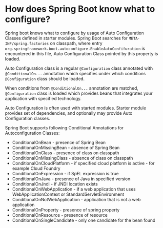 # How does Spring Boot know what to configure?
Spring boot knows what to configure by usage of Auto Configuration Classes defined in starter modules. Spring Boot searches 
for ```META-INF/spring.factories``` on classpath, where entry ```org.springframework.boot.autoconfigure.EnableAutoConfifuration```
is encountered in this file, Auto Configuration Class pointed by this property is loaded.

Auto Configuration class is a regular ```@Configuration``` class annotated with ```@ConditionalOn...``` annotation which
specifies under which conditions ```@Configuration``` class should be loaded.

When conditions from ```@ConditionalOn...``` annotation are matched, ```@Configuration``` class is loaded which provides
beans that integrates your application with specified technology.

Auto Configuration is often used with started modules. Starter module provides set of dependencies, and optionally may 
provide Auto Configuration classes.

Spring Boot supports following Conditional Annotations for Autoconfiguration Classes:
- ConditionalOnBean - presence of Spring Bean
- ConditionalOnMissingBean - absence of Spring Bean
- ConditionalOnClass - presence of class on classpath
- ConditionalOnMissingClass - absence of class on classpath
- ConditionalOnCloudPlatform - if specified cloud platform is active - for example Cloud Foundry
- ConditionalOnExpression - if SpEL expression is true
- ConditionalOnJava - presence of Java in specified version
- ConditionalOnJndi - if JNDI location exists
- ConditionalOnWebApplication - if a web application that uses WebApplicationContext or StandardServletEnvironment
- ConditionalOnNotWebApplication - application that is not a web application
- ConditionalOnProperty - presence of spring property
- ConditionalOnResource - presence of resource
- ConditionalOnSingleCandidate - only one candidate for the bean found